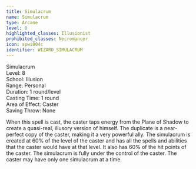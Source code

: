 ```yaml
---
title: Simulacrum
name: Simulacrum
type: Arcane
level: 8
highlighted_classes: Illusionist
prohibited_classes: Necromancer
icon: spwi804c
identifier: WIZARD_SIMULACRUM
---
```

Simulacrum  
Level: 8  
School: Illusion  
Range: Personal  
Duration: 1 round/level  
Casting Time: 1 round  
Area of Effect: Caster  
Saving Throw: None  
  
When this spell is cast, the caster taps energy from the Plane of Shadow to create a quasi-real, illusory version of himself. The duplicate is a near-perfect copy of the caster, making it a very powerful ally. The simulacrum is created at 60% of the level of the caster and has all the spells and abilities that the caster would have at that level. It also has 60% of the hit points of the caster. The simulacrum is fully under the control of the caster. The caster may have only one simulacrum at a time.  
